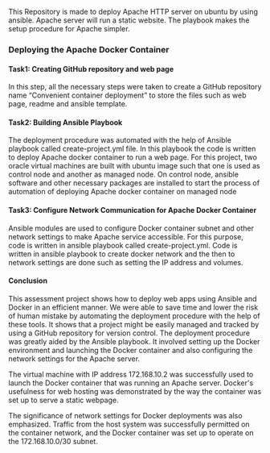 This Repository is made to deploy Apache HTTP server on ubuntu by using ansible. Apache server will run a static website. The playbook makes the setup procedure for Apache simpler.

### Deploying the Apache Docker Container

#### Task1: Creating GitHub repository and web page
In this step, all the necessary steps were taken to create a GitHub repository name “Convenient container deployment” to store the files such as web page, readme and ansible template. 

#### Task2: Building Ansible Playbook
The deployment procedure was automated with the help of Ansible playbook called create-project.yml file. In this playbook the code is written to deploy Apache docker container to run a web page. For this project, two oracle virtual machines are built with ubuntu image such that one is used as control node and another as managed node. On control node, ansible software and other necessary packages are installed to start the process of automation of deploying Apache docker container on managed node

#### Task3: Configure Network Communication for Apache Docker Container
Ansible modules are used to configure Docker container subnet and other network settings to make Apache service accessible. For this purpose, code is written in ansible playbook called create-project.yml. Code is written in ansible playbook to create docker network and the then to network settings are done such as setting the IP address and volumes.

#### Conclusion
This assessment project shows how to deploy web apps using Ansible and Docker in an efficient manner. We were able to save time and lower the risk of human mistake by automating the deployment procedure with the help of these tools.
It shows that a project might be easily managed and tracked by using a GitHub repository for version control. The deployment procedure was greatly aided by the Ansible playbook. It involved setting up the Docker environment and launching the Docker container and also configuring the network settings for the Apache server.

The virtual machine with IP address 172.168.10.2 was successfully used to launch the Docker container that was running an Apache server. Docker's usefulness for web hosting was demonstrated by the way the container was set up to serve a static webpage. 

The significance of network settings for Docker deployments was also emphasized. Traffic from the host system was successfully permitted on the container network, and the Docker container was set up to operate on the 172.168.10.0/30 subnet.



